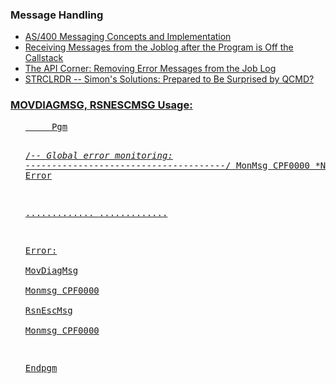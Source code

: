 <h3>Message Handling</h3>
<ul>
  <li><a href="https://www.mcpressonline.com/it-infrastructure/it-infrastructure-other/as400-messaging-concepts-and-implementation">AS/400 Messaging Concepts and Implementation</a></li>
  <li><a href="https://www.ibm.com/support/pages/receiving-messages-joblog-after-program-callstack">Receiving Messages from the Joblog after the Program is Off the Callstack</a></li>
  <li><a href="https://www.mcpressonline.com/programming/apis/the-api-corner-removing-error-messages-from-the-job-log">The API Corner: Removing Error Messages from the Job Log</a></li>
  <li><a href="https://www.mcpressonline.com/programming/apis/simons-solutions-prepared-to-be-surprised-by-qcmd">STRCLRDR -- Simon's Solutions: Prepared to Be Surprised by QCMD?</li>
</ul>

<h3>MOVDIAGMSG, RSNESCMSG Usage:</h3>
<ul>
<pre>
     Pgm
  
/*-- Global error monitoring:  --------------------------------------*/
     MonMsg     CPF0000      *N        GoTo Error                      

.............
.............

 Error:                                                                          
    MovDiagMsg                                                                   
    Monmsg    CPF0000                                                            
    RsnEscMsg                                                                    
    Monmsg    CPF0000                                                            
                                                                                 
Endpgm                                                                           
</pre>
</ul>
